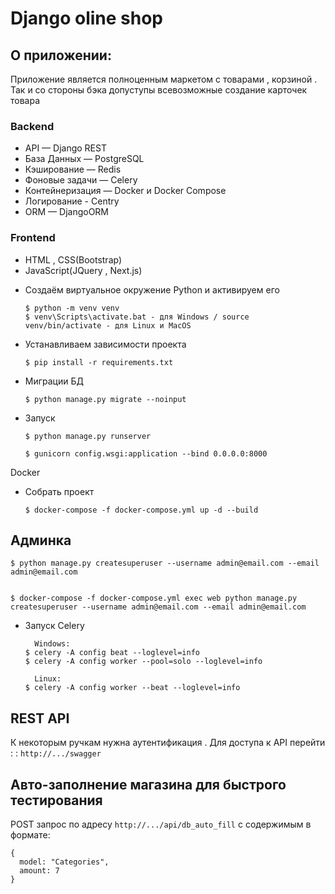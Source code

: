 #  Django oline shop


## О приложении:
Приложение является полноценным маркетом с товарами , корзиной . Так и со стороны бэка допуступы всевозможные создание
карточек товара 

### Backend
+ API — Django REST
+ База Данных — PostgreSQL
+ Кэширование — Redis
+ Фоновые задачи — Celery
+ Контейнеризация — Docker и Docker Compose
+ Логирование - Centry
+ ORM — DjangoORM
### Frontend
+ HTML , CSS(Bootstrap)
+ JavaScript(JQuery , Next.js)

- Создаём виртуальное окружение Python и активируем его

  ```
  $ python -m venv venv
  $ venv\Scripts\activate.bat - для Windows / source venv/bin/activate - для Linux и MacOS
  ```

- Устанавливаем зависимости проекта

  ```
  $ pip install -r requirements.txt
  ```
 

- Миграции БД

  ```
  $ python manage.py migrate --noinput
  ```
  
- 3апуск

  ```
  $ python manage.py runserver
 
  $ gunicorn config.wsgi:application --bind 0.0.0.0:8000
  ```
  

Docker

- Собрать проект
  ```
  $ docker-compose -f docker-compose.yml up -d --build
  ```


## Админка

```
$ python manage.py createsuperuser --username admin@email.com --email admin@email.com


$ docker-compose -f docker-compose.yml exec web python manage.py createsuperuser --username admin@email.com --email admin@email.com
```



- Запуск Celery 

  ```
    Windows:
  $ celery -A config beat --loglevel=info
  $ celery -A config worker --pool=solo --loglevel=info
  
    Linux:
  $ celery -A config worker --beat --loglevel=info
  ```
  
## REST API

К некоторым ручкам нужна аутентификация . Для доступа к API перейти :
:  ```http://.../swagger``` 

##  Авто-заполнение магазина для быстрого тестирования

POST запрос по адресу ```http://.../api/db_auto_fill``` с содержимым в формате:

```
{
  model: "Categories",
  amount: 7
}
```


